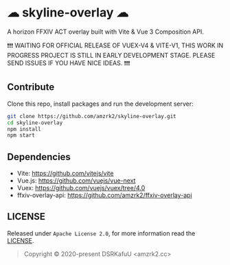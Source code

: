 # ☁ skyline-overlay ☁

A horizon FFXIV ACT overlay built with Vite & Vue 3 Composition API.

❗❗❗ WAITING FOR OFFICIAL RELEASE OF VUEX-V4 & VITE-V1, THIS WORK IN PROGRESS PROJECT IS STILL IN EARLY DEVELOPMENT STAGE. PLEASE SEND ISSUES IF YOU HAVE NICE IDEAS. ❗❗❗

## Contribute

Clone this repo, install packages and run the development server:

```bash
git clone https://github.com/amzrk2/skyline-overlay.git
cd skyline-overlay
npm install
npm start
```

## Dependencies

- Vite: <https://github.com/vitejs/vite>
- Vue.js: <https://github.com/vuejs/vue-next>
- Vuex: <https://github.com/vuejs/vuex/tree/4.0>
- ffxiv-overlay-api: <https://github.com/amzrk2/ffxiv-overlay-api>

## LICENSE

Released under `Apache License 2.0`, for more information read the [LICENSE](https://github.com/amzrk2/skyline-overlay/blob/main/LICENSE).

> Copyright © 2020-present DSRKafuU <amzrk2.cc>
